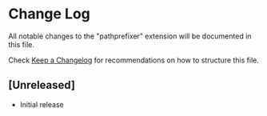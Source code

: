 # Change Log

All notable changes to the "pathprefixer" extension will be documented in this file.

Check [Keep a Changelog](http://keepachangelog.com/) for recommendations on how to structure this file.

## [Unreleased]

- Initial release